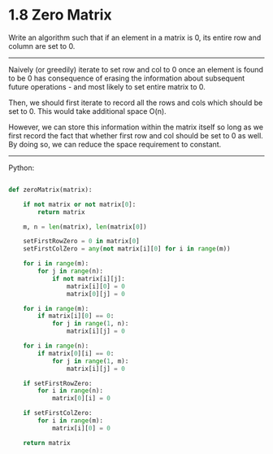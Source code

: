 # 1.8 Zero Matrix

Write an algorithm such that if an element in a matrix is 0, its entire row and
column are set to 0.

---

Naively (or greedily) iterate to set row and col to 0 once an element is found
to be 0 has consequence of erasing the information about subsequent future
operations - and most likely to set entire matrix to 0.

Then, we should first iterate to record all the rows and cols which should be
set to 0. This would take additional space O(n).

However, we can store this information within the matrix itself so long as we
first record the fact that whether first row and col should be set to 0 as
well. By doing so, we can reduce the space requirement to constant.

---

Python:

```python

def zeroMatrix(matrix):

    if not matrix or not matrix[0]:
        return matrix

    m, n = len(matrix), len(matrix[0])

    setFirstRowZero = 0 in matrix[0]
    setFirstColZero = any(not matrix[i][0] for i in range(m))

    for i in range(m):
        for j in range(n):
            if not matrix[i][j]:
                matrix[i][0] = 0
                matrix[0][j] = 0

    for i in range(m):
        if matrix[i][0] == 0:
            for j in range(1, n):
                matrix[i][j] = 0

    for i in range(n):
        if matrix[0][i] == 0:
            for j in range(1, m):
                matrix[i][j] = 0

    if setFirstRowZero:
        for i in range(n):
            matrix[0][i] = 0

    if setFirstColZero:
        for i in range(m):
            matrix[i][0] = 0

    return matrix
```
